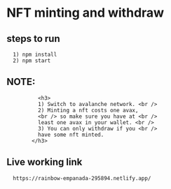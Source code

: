 # NFT minting and withdraw 

## steps to run 

```
  1) npm install
  2) npm start
```

## NOTE:

```
          <h3>
          1) Switch to avalanche network. <br />
          2) Minting a nft costs one avax,
          <br /> so make sure you have at <br />
          least one avax in your wallet. <br />
          3) You can only withdraw if you <br />
          have some nft minted.
        </h3>
```

## Live working link 

```
  https://rainbow-empanada-295894.netlify.app/
```
